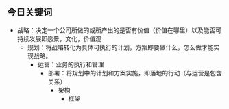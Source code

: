 ## 今日关键词

- 战略：决定一个公司所做的或所产出的是否有价值（价值在哪里）以及能否可持续发展即愿景，文化，价值观
	- 规划：将战略转化为具体可执行的计划，方案即要做什么，怎么做才能实现战略。
		- 运营：业务的执行和管理
			- 部署：将规划中的计划和方案实施，即落地的行动（与运营是包含关系）
				- 架构
					- 框架